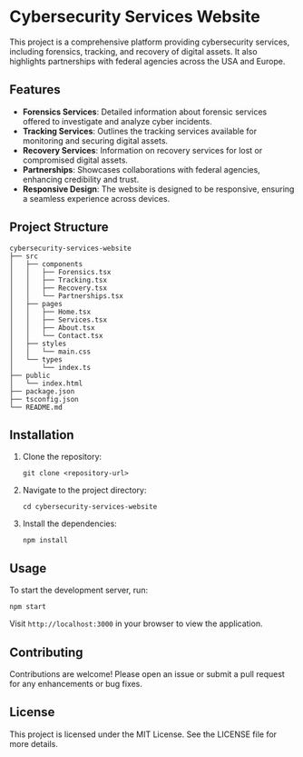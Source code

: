 # Cybersecurity Services Website

This project is a comprehensive platform providing cybersecurity services, including forensics, tracking, and recovery of digital assets. It also highlights partnerships with federal agencies across the USA and Europe.

## Features

- **Forensics Services**: Detailed information about forensic services offered to investigate and analyze cyber incidents.
- **Tracking Services**: Outlines the tracking services available for monitoring and securing digital assets.
- **Recovery Services**: Information on recovery services for lost or compromised digital assets.
- **Partnerships**: Showcases collaborations with federal agencies, enhancing credibility and trust.
- **Responsive Design**: The website is designed to be responsive, ensuring a seamless experience across devices.

## Project Structure

```
cybersecurity-services-website
├── src
│   ├── components
│   │   ├── Forensics.tsx
│   │   ├── Tracking.tsx
│   │   ├── Recovery.tsx
│   │   └── Partnerships.tsx
│   ├── pages
│   │   ├── Home.tsx
│   │   ├── Services.tsx
│   │   ├── About.tsx
│   │   └── Contact.tsx
│   ├── styles
│   │   └── main.css
│   └── types
│       └── index.ts
├── public
│   └── index.html
├── package.json
├── tsconfig.json
└── README.md
```

## Installation

1. Clone the repository:
   ```
   git clone <repository-url>
   ```
2. Navigate to the project directory:
   ```
   cd cybersecurity-services-website
   ```
3. Install the dependencies:
   ```
   npm install
   ```

## Usage

To start the development server, run:
```
npm start
```

Visit `http://localhost:3000` in your browser to view the application.

## Contributing

Contributions are welcome! Please open an issue or submit a pull request for any enhancements or bug fixes.

## License

This project is licensed under the MIT License. See the LICENSE file for more details.